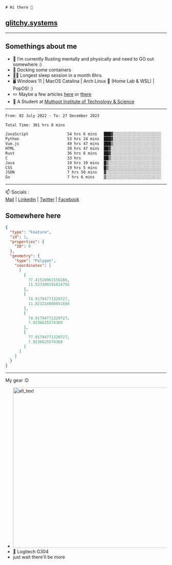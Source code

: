 ```
# Hi there 👋
```
## [glitchy.systems](https://glitchy.systems)
---

## Somethings about me



- 🌱 I’m currently Rusting mentally and physically and need to GO out somewhere :)
- 🐋 Docking some containers
- 😶‍🌫️ Longest sleep session in a month 6hrs.
- 🖥️ Windows 11 | MacOS Catalina | Arch Linux 🦩 (Home Lab & WSL) | PopOS! :)
- ✏️ Maybe a few articles [here](https://medium.com/@advaithnarayanan8) or [there](https://medium.com/@advaithnarayanan8)
- 📑 A Student at [Muthoot Institute of Technology & Science](https://mgmits.ac.in/)



---

<!--START_SECTION:waka-->

```txt
From: 02 July 2022 - To: 27 December 2023

Total Time: 361 hrs 8 mins

JavaScript                 54 hrs 6 mins   ███▓░░░░░░░░░░░░░░░░░░░░░   14.98 %
Python                     53 hrs 24 mins  ███▓░░░░░░░░░░░░░░░░░░░░░   14.79 %
Vue.js                     49 hrs 47 mins  ███▒░░░░░░░░░░░░░░░░░░░░░   13.79 %
HTML                       39 hrs 47 mins  ██▓░░░░░░░░░░░░░░░░░░░░░░   11.02 %
Rust                       36 hrs 6 mins   ██▓░░░░░░░░░░░░░░░░░░░░░░   10.00 %
C                          33 hrs          ██▒░░░░░░░░░░░░░░░░░░░░░░   09.14 %
Java                       19 hrs 19 mins  █▒░░░░░░░░░░░░░░░░░░░░░░░   05.35 %
CSS                        19 hrs 5 mins   █▒░░░░░░░░░░░░░░░░░░░░░░░   05.28 %
JSON                       7 hrs 50 mins   ▓░░░░░░░░░░░░░░░░░░░░░░░░   02.17 %
Go                         7 hrs 6 mins    ▒░░░░░░░░░░░░░░░░░░░░░░░░   01.97 %
```

<!--END_SECTION:waka-->

---

📫 Socials :<br>
[Mail](mailto:advaithnarayanan8@gmail.com) | [Linkedin](https://www.linkedin.com/in/advaith-narayanan-a72152214/) | [Twitter](https://twitter.com/advaithnarayan) | [Facebook](https://screenmessage.com/qinq)

## Somewhere here

```geojson
{
  "type": "Feature",
  "id": 1,
  "properties": {
    "ID": 0
  },
  "geometry": {
    "type": "Polygon",
    "coordinates": [
      [
        [
          77.41528961556286,
          11.533300191814792
        ],
        [
          74.91794771320727,
          11.823214080851884
        ],
        [
          74.91794771320727,
          7.9236625574369
        ],
        [
          77.91794771320727,
          7.9236625574369
        ]
      ]
    ]
  }
}
```


--- 
My gear :D

- [<img alt="alt_text" width="500px" src="https://valid.x86.fr/cache/banner/xv24bv-6.png" />](https://valid.x86.fr/xv24bv)
- 🐁 Logitech G304
- just wait there'll be more

